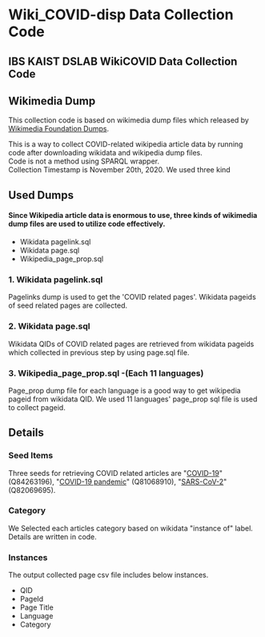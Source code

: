 # Wiki_COVID-disp Data Collection Code
IBS KAIST DSLAB WikiCOVID Data Collection Code
---
## Wikimedia Dump

This collection code is based on wikimedia dump files which released by [Wikimedia Foundation Dumps](https://dumps.wikimedia.org/backup-index.html).

This is a way to collect COVID-related wikipedia article data by running code after downloading wikidata and wikipedia dump files.  
Code is not a method using SPARQL wrapper.  
Collection Timestamp is November 20th, 2020. We used three kind  

## Used Dumps
#### Since Wikipedia article data is enormous to use, three kinds of wikimedia dump files are used to utilize code effectively.
* Wikidata pagelink.sql
* Wikidata page.sql
* Wikipedia_page_prop.sql
### 1. Wikidata pagelink.sql
Pagelinks dump is used to get the 'COVID related pages'. Wikidata pageids of seed related pages are collected. 
### 2. Wikidata page.sql
Wikidata QIDs of COVID related pages are retrieved from wikidata pageids which collected in previous step by using page.sql file.
### 3. Wikipedia_page_prop.sql -(Each 11 languages)
Page_prop dump file for each language is a good way to get wikipedia pageid from wikidata QID. We used 11 languages' page_prop sql file is used to collect pageid.

## Details
### Seed Items
Three seeds for retrieving COVID related articles are "[COVID-19](https://www.wikidata.org/wiki/Q84263196)" (Q84263196), "[COVID-19 pandemic](https://www.wikidata.org/wiki/Q81068910)" (Q81068910), "[SARS-CoV-2](https://www.wikidata.org/wiki/Q82069695)" (Q82069695).
### Category
We Selected each articles category based on wikidata "instance of" label. Details are written in code.
### Instances
The output collected page csv file includes below instances.
- QID
- PageId
- Page Title
- Language
- Category
